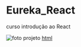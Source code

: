 # Eureka_React
 curso introdução ao React

 <img src="projeto.png" alt="foto projeto"  />
<a href= https://github.com/elizabethesantos/Eureka_React/search?l=html>html</a>

